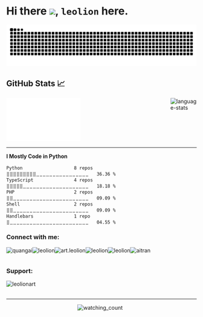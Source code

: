 # Hi there <img src="https://media.giphy.com/media/hvRJCLFzcasrR4ia7z/giphy.gif" width="32px">, `leolion` here.
<!-- ### I'm just a man who thinking about kill ** everyday -->
<picture>
  <source media="(prefers-color-scheme: dark)" srcset="https://github.com/leolionart/github-stats/blob/main/output/snake/github-contribution-grid-snake-dark.svg" />
  <source media="(prefers-color-scheme: light)" srcset="https://github.com/leolionart/github-stats/blob/main/output/snake/github-contribution-grid-snake.svg" />
  <img alt="github-snake" src="https://github.com/leolionart/github-stats/blob/main/output/snake/github-contribution-grid-snake.svg" />
</picture>

## GitHub Stats 📈

<div style="display: flex; align-items: flex-start; justify-content: space-around">
  <picture>
      <source media="(prefers-color-scheme: dark)" srcset="https://raw.githubusercontent.com/leolionart/github-stats/main/output/overview.svg#gh-dark-mode-only" />
      <source media="(prefers-color-scheme: light)" srcset="https://raw.githubusercontent.com/leolionart/github-stats/main/output/overview.svg#gh-light-mode-only" />
      <img alt="profile-overview" src="https://raw.githubusercontent.com/leolionart/github-stats/main/output/overview.svg" width="45%" />
  </picture>

  <picture>
      <source media="(prefers-color-scheme: dark)" srcset="https://raw.githubusercontent.com/leolionart/github-stats/refs/heads/main/output/lang.svg#gh-dark-mode-only" />
      <source media="(prefers-color-scheme: light)" srcset="https://raw.githubusercontent.com/leolionart/github-stats/refs/heads/main/output/lang.svg#gh-light-mode-only" />
      <img alt="language-stats" src="https://cdn.statically.io/gh/leolionart/github-stats/main/output/lang.svg" width="45%" />
  </picture>
</div>

---

<!--START_SECTION:activities-->
**I Mostly Code in Python** 

```text
Python                   8 repos             ⣿⣿⣿⣿⣿⣿⣿⣿⣿⣀⣀⣀⣀⣀⣀⣀⣀⣀⣀⣀⣀⣀⣀⣀⣀   36.36 % 
TypeScript               4 repos             ⣿⣿⣿⣿⣿⣀⣀⣀⣀⣀⣀⣀⣀⣀⣀⣀⣀⣀⣀⣀⣀⣀⣀⣀⣀   18.18 % 
PHP                      2 repos             ⣿⣿⣀⣀⣀⣀⣀⣀⣀⣀⣀⣀⣀⣀⣀⣀⣀⣀⣀⣀⣀⣀⣀⣀⣀   09.09 % 
Shell                    2 repos             ⣿⣿⣀⣀⣀⣀⣀⣀⣀⣀⣀⣀⣀⣀⣀⣀⣀⣀⣀⣀⣀⣀⣀⣀⣀   09.09 % 
Handlebars               1 repo              ⣿⣀⣀⣀⣀⣀⣀⣀⣀⣀⣀⣀⣀⣀⣀⣀⣀⣀⣀⣀⣀⣀⣀⣀⣀   04.55 % 
```




<!--END_SECTION:activities-->

<h3 align="left">Connect with me:</h3>

<p align="left">
  <a href="https://twitter.com/quangai" target="_blank" style="text-decoration:none; display:inline-block;">
    <img src="https://img.shields.io/badge/X-000000?style=for-the-badge&logo=x&logoColor=white" alt="quangai" height="30" style="display:block;" />
  </a><a href="https://linkedin.com/in/leolion" target="_blank" style="text-decoration:none; display:inline-block;">
    <img src="https://img.shields.io/badge/LinkedIn-0077B5?style=for-the-badge&logo=linkedin&logoColor=white" alt="leolion" height="30" style="display:block;" />
  </a><a href="https://fb.com/art.leolion" target="_blank" style="text-decoration:none; display:inline-block;">
    <img src="https://img.shields.io/badge/Facebook-1877F2?style=for-the-badge&logo=facebook&logoColor=white" alt="art.leolion" height="30" style="display:block;" />
  </a><a href="https://dribbble.com/leolion" target="_blank" style="text-decoration:none; display:inline-block;">
    <img src="https://img.shields.io/badge/Dribbble-EA4C89?style=for-the-badge&logo=dribbble&logoColor=white" alt="leolion" height="30" style="display:block;" />
  </a><a href="https://www.behance.net/leolion" target="_blank" style="text-decoration:none; display:inline-block;">
    <img src="https://img.shields.io/badge/-Behance-blue?style=for-the-badge&logo=behance&logoColor=white" alt="leolion" height="30" style="display:block;" />
  </a><a href="https://t.me/aitran" target="_blank" style="text-decoration:none; display:inline-block;">
    <img src="https://img.shields.io/badge/Telegram-2CA5E0?style=for-the-badge&logo=telegram&logoColor=white" alt="aitran" height="30" style="display:block;" />
  </a>
</p>

<h3 align="left">Support:</h3>
<p><a href="https://www.buymeacoffee.com/leolionart"> <img align="left" src="https://img.shields.io/badge/Buy_Me_A_Coffee-FFDD00?style=for-the-badge&logo=buy-me-a-coffee&logoColor=black" height="30" alt="leolionart" /></a></p><br><br>


---

<p align="center">
  <img src="https://komarev.com/ghpvc/?username=leolionart&color=brightgreen" alt="watching_count" />
  <a href="https://github.com/leolionart/"><img src="https://img.shields.io/github/followers/leolionart?style=flat-square?color=%234CC61E&label=GitHub%20Followers%20" alt=""/></a>
  <a href="https://github.com/leolionart/"><img src="https://img.shields.io/github/last-commit/leolionart/leolionart?style=flat-square?color=red&label=Last%20Updated%20" alt=""/></a>
</p>


<!--
**leolionart/leolionart** is a ✨ _special_ ✨ repository because its `README.md` (this file) appears on your GitHub profile.
<p><img align="center" src="https://github-readme-stats.vercel.app/api/top-langs?username=leolionart&show_icons=true&locale=en&layout=compact" alt="leolionart" /></p>
